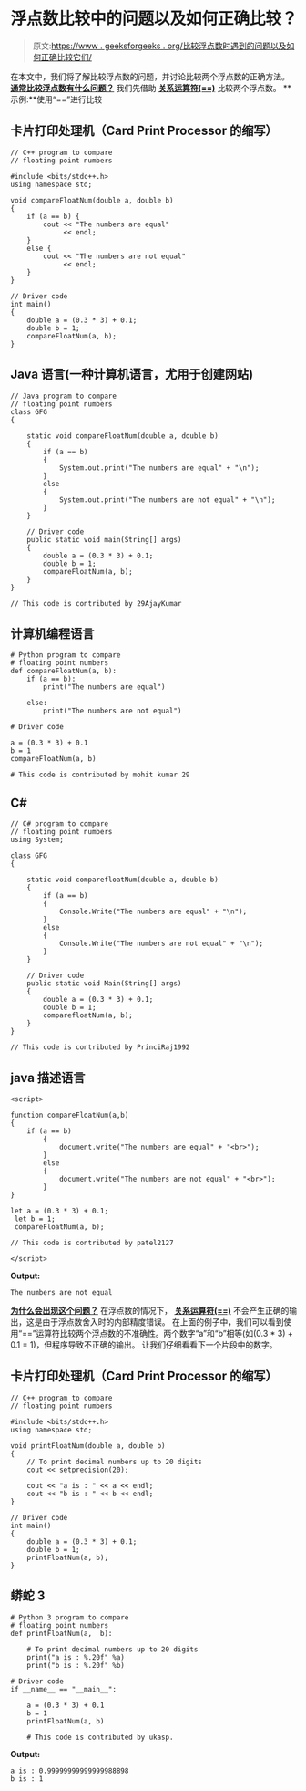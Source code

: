 # 浮点数比较中的问题以及如何正确比较？

> 原文:[https://www . geeksforgeeks . org/比较浮点数时遇到的问题以及如何正确比较它们/](https://www.geeksforgeeks.org/problem-in-comparing-floating-point-numbers-and-how-to-compare-them-correctly/)

在本文中，我们将了解比较浮点数的问题，并讨论比较两个浮点数的正确方法。
**<u>通常比较浮点数有什么问题？</u>**
我们先借助 [**关系运算符(==)**](https://www.geeksforgeeks.org/java-relational-operators-with-examples/) 比较两个浮点数。
**示例:**使用“==”进行比较

## 卡片打印处理机（Card Print Processor 的缩写）

```
// C++ program to compare
// floating point numbers

#include <bits/stdc++.h>
using namespace std;

void compareFloatNum(double a, double b)
{
    if (a == b) {
        cout << "The numbers are equal"
             << endl;
    }
    else {
        cout << "The numbers are not equal"
             << endl;
    }
}

// Driver code
int main()
{
    double a = (0.3 * 3) + 0.1;
    double b = 1;
    compareFloatNum(a, b);
}
```

## Java 语言(一种计算机语言，尤用于创建网站)

```
// Java program to compare
// floating point numbers
class GFG
{

    static void compareFloatNum(double a, double b)
    {
        if (a == b)
        {
            System.out.print("The numbers are equal" + "\n");
        }
        else
        {
            System.out.print("The numbers are not equal" + "\n");
        }
    }

    // Driver code
    public static void main(String[] args)
    {
        double a = (0.3 * 3) + 0.1;
        double b = 1;
        compareFloatNum(a, b);
    }
}

// This code is contributed by 29AjayKumar
```

## 计算机编程语言

```
# Python program to compare
# floating point numbers
def compareFloatNum(a, b):
    if (a == b):
        print("The numbers are equal")

    else:
        print("The numbers are not equal")

# Driver code

a = (0.3 * 3) + 0.1
b = 1
compareFloatNum(a, b)

# This code is contributed by mohit kumar 29
```

## C#

```
// C# program to compare
// floating point numbers
using System;

class GFG
{

    static void comparefloatNum(double a, double b)
    {
        if (a == b)
        {
            Console.Write("The numbers are equal" + "\n");
        }
        else
        {
            Console.Write("The numbers are not equal" + "\n");
        }
    }

    // Driver code
    public static void Main(String[] args)
    {
        double a = (0.3 * 3) + 0.1;
        double b = 1;
        comparefloatNum(a, b);
    }
}

// This code is contributed by PrinciRaj1992
```

## java 描述语言

```
<script>

function compareFloatNum(a,b)
{
    if (a == b)
        {
            document.write("The numbers are equal" + "<br>");
        }
        else
        {
            document.write("The numbers are not equal" + "<br>");
        }
}

let a = (0.3 * 3) + 0.1;
 let b = 1;
 compareFloatNum(a, b);

// This code is contributed by patel2127

</script>
```

**Output:** 

```
The numbers are not equal
```

**<u>为什么会出现这个问题？</u>**
在浮点数的情况下， [**关系运算符(==)**](https://www.geeksforgeeks.org/java-relational-operators-with-examples/) 不会产生正确的输出，这是由于浮点数舍入时的内部精度错误。
在上面的例子中，我们可以看到使用“==”运算符比较两个浮点数的不准确性。两个数字“a”和“b”相等(如(0.3 * 3) + 0.1 = 1)，但程序导致不正确的输出。
让我们仔细看看下一个片段中的数字。

## 卡片打印处理机（Card Print Processor 的缩写）

```
// C++ program to compare
// floating point numbers

#include <bits/stdc++.h>
using namespace std;

void printFloatNum(double a, double b)
{
    // To print decimal numbers up to 20 digits
    cout << setprecision(20);

    cout << "a is : " << a << endl;
    cout << "b is : " << b << endl;
}

// Driver code
int main()
{
    double a = (0.3 * 3) + 0.1;
    double b = 1;
    printFloatNum(a, b);
}
```

## 蟒蛇 3

```
# Python 3 program to compare
# floating point numbers
def printFloatNum(a,  b):

    # To print decimal numbers up to 20 digits
    print("a is : %.20f" %a)
    print("b is : %.20f" %b)

# Driver code
if __name__ == "__main__":

    a = (0.3 * 3) + 0.1
    b = 1
    printFloatNum(a, b)

    # This code is contributed by ukasp.
```

**Output:** 

```
a is : 0.99999999999999988898
b is : 1
```